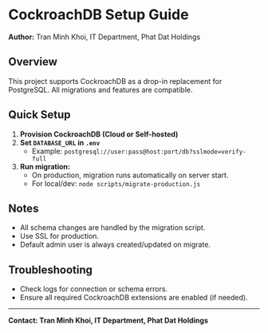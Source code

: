 # CockroachDB Setup Guide

**Author:** Tran Minh Khoi, IT Department, Phat Dat Holdings

## Overview
This project supports CockroachDB as a drop-in replacement for PostgreSQL. All migrations and features are compatible.

## Quick Setup
1. **Provision CockroachDB (Cloud or Self-hosted)**
2. **Set `DATABASE_URL` in `.env`**
   - Example: `postgresql://user:pass@host:port/db?sslmode=verify-full`
3. **Run migration:**
   - On production, migration runs automatically on server start.
   - For local/dev: `node scripts/migrate-production.js`

## Notes
- All schema changes are handled by the migration script.
- Use SSL for production.
- Default admin user is always created/updated on migrate.

## Troubleshooting
- Check logs for connection or schema errors.
- Ensure all required CockroachDB extensions are enabled (if needed).

---
**Contact: Tran Minh Khoi, IT Department, Phat Dat Holdings** 